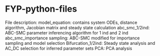 # FYP-python-files

File description:
model_equation: contains system ODEs, distance algorithm, Jacobian matrix and steady state calculation
abc_smc_1/2ind: ABC-SMC parameter inferencing algorithm for 1 ind and 2 ind
abc_smc_importance sampling: ABC-SMC modified for importance sampling and model selection
Bifurcation_1/2ind: Steady state analysis and AC_DC selection for inferred parameter sets
PCA: PCA analysis
